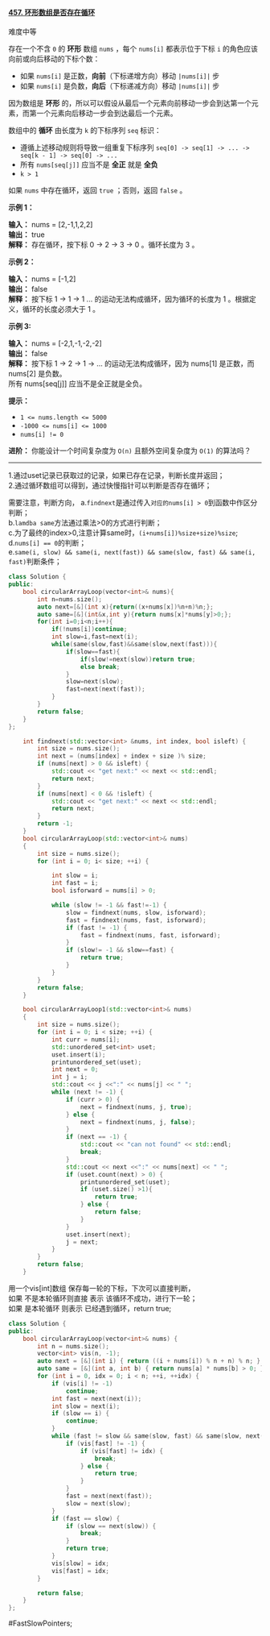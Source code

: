 #### [457. 环形数组是否存在循环](https://leetcode.cn/problems/circular-array-loop/)

难度中等

存在一个不含 `0` 的 **环形** 数组 `nums` ，每个 `nums[i]` 都表示位于下标 `i` 的角色应该向前或向后移动的下标个数：

-   如果 `nums[i]` 是正数，**向前**（下标递增方向）移动 `|nums[i]|` 步
-   如果 `nums[i]` 是负数，**向后**（下标递减方向）移动 `|nums[i]|` 步

因为数组是 **环形** 的，所以可以假设从最后一个元素向前移动一步会到达第一个元素，而第一个元素向后移动一步会到达最后一个元素。

数组中的 **循环** 由长度为 `k` 的下标序列 `seq` 标识：

-   遵循上述移动规则将导致一组重复下标序列 `seq[0] -> seq[1] -> ... -> seq[k - 1] -> seq[0] -> ...`
-   所有 `nums[seq[j]]` 应当不是 **全正** 就是 **全负**
-   `k > 1`

如果 `nums` 中存在循环，返回 `true` ；否则，返回 `false` 。

**示例 1：**

**输入：** nums = [2,-1,1,2,2]  
**输出：** true  
**解释：** 存在循环，按下标 0 -> 2 -> 3 -> 0 。循环长度为 3 。

**示例 2：**

**输入：** nums = [-1,2]  
**输出：** false  
**解释：** 按下标 1 -> 1 -> 1 ... 的运动无法构成循环，因为循环的长度为 1 。根据定义，循环的长度必须大于 1 。  

**示例 3:**

**输入：** nums = [-2,1,-1,-2,-2]  
**输出：** false  
**解释：** 按下标 1 -> 2 -> 1 -> ... 的运动无法构成循环，因为 nums[1] 是正数，而 nums[2] 是负数。  
所有 nums[seq[j]] 应当不是全正就是全负。

**提示：**

-   `1 <= nums.length <= 5000`
-   `-1000 <= nums[i] <= 1000`
-   `nums[i] != 0`

**进阶：** 你能设计一个时间复杂度为 `O(n)` 且额外空间复杂度为 `O(1)` 的算法吗？
---- ----
1.通过uset记录已获取过的记录，如果已存在记录，判断长度并返回；  
2.通过循环数组可以得到，通过快慢指针可以判断是否存在循环；

需要注意，判断方向，
a.`findnext`是通过传入`对应的nums[i] > 0`到函数中作区分判断；  
b.`lamdba same`方法通过乘法>0的方式进行判断；  
c.为了最终的index>0,注意计算same时，`(i+nums[i])%size+size)%size`;  
d.`nums[i] == 0`的判断；  
e.`same(i, slow) && same(i, next(fast)) && same(slow, fast) && same(i, fast)`判断条件；

```cpp
class Solution {
public:
    bool circularArrayLoop(vector<int>& nums){
        int n=nums.size();
        auto next=[&](int x){return((x+nums[x])%n+n)%n;};
        auto same=[&](int&x,int y){return nums[x]*nums[y]>0;};
        for(int i=0;i<n;i++){
            if(!nums[i])continue;
            int slow=i,fast=next(i);
            while(same(slow,fast)&&same(slow,next(fast))){
                if(slow==fast){
                    if(slow!=next(slow))return true;
                    else break;
                }
                slow=next(slow);
                fast=next(next(fast));
            }
        }
        return false;
    }
};
```

```cpp
    int findnext(std::vector<int> &nums, int index, bool isleft) {
        int size = nums.size();
        int next = (nums[index] + index + size )% size;
        if (nums[next] > 0 && isleft) {
            std::cout << "get next:" << next << std::endl;
            return next;
        }
        if (nums[next] < 0 && !isleft) {
            std::cout << "get next:" << next << std::endl;
            return next;
        }
        return -1;
    }
    bool circularArrayLoop(std::vector<int>& nums)
    {
        int size = nums.size();
        for (int i = 0; i< size; ++i) {

            int slow = i;
            int fast = i;
            bool isforward = nums[i] > 0;

            while (slow != -1 && fast!=-1) {
                slow = findnext(nums, slow, isforward);
                fast = findnext(nums, fast, isforward);
                if (fast != -1) {
                    fast = findnext(nums, fast, isforward);
                }
                if (slow!= -1 && slow==fast) {
                    return true;
                }
            }
        }
        return false;
    }
```

```cpp
    bool circularArrayLoop1(std::vector<int>& nums)
    {
        int size = nums.size();
        for (int i = 0; i < size; ++i) {
            int curr = nums[i];
            std::unordered_set<int> uset;
            uset.insert(i);
            printunordered_set(uset);
            int next = 0;
            int j = i;
            std::cout << j <<":" << nums[j] << " ";
            while (next != -1) {
                if (curr > 0) {
                    next = findnext(nums, j, true);
                } else {
                    next = findnext(nums, j, false);
                }
                if (next == -1) {
                    std::cout << "can not found" << std::endl;
                    break;
                }
                std::cout << next <<":" << nums[next] << " ";
                if (uset.count(next) > 0) {
                    printunordered_set(uset);
                    if (uset.size() >1){
                        return true;
                    } else {
                        return false;
                    }
                }
                uset.insert(next);
                j = next;
            }
        }
        return false;
    }
```

用一个vis[int]数组 保存每一轮的下标，下次可以直接判断，  
如果 不是本轮循环则直接 表示 该循环不成功，进行下一轮；  
如果 是本轮循环 则表示 已经遇到循环，return true;
```cpp
class Solution {
public:
    bool circularArrayLoop(vector<int>& nums) {
        int n = nums.size();
        vector<int> vis(n, -1);
        auto next = [&](int i) { return ((i + nums[i]) % n + n) % n; };
        auto same = [&](int a, int b) { return nums[a] * nums[b] > 0; };
        for (int i = 0, idx = 0; i < n; ++i, ++idx) {
            if (vis[i] != -1)
                continue;
            int fast = next(next(i));
            int slow = next(i);
            if (slow == i) {
                continue;
            }
            while (fast != slow && same(slow, fast) && same(slow, next(fast))) {
                if (vis[fast] != -1) {
                    if (vis[fast] != idx) {
                        break;
                    } else {
                        return true;
                    }
                }
                fast = next(next(fast));
                slow = next(slow);
            }
            if (fast == slow) {
                if (slow == next(slow)) {
                    break;
                }
                return true;
            }
            vis[slow] = idx;
            vis[fast] = idx;
        }

        return false;
    }
};
```
#FastSlowPointers;
